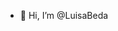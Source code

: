 - 👋 Hi, I’m @LuisaBeda


<!---
LuisaBeda/LuisaBeda is a ✨ special ✨ repository because its `README.md` (this file) appears on your GitHub profile.
You can click the Preview link to take a look at your changes.
--->

